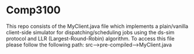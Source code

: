 # Comp3100
This repo consists of the MyClient.java file which implements a plain/vanilla client-side simulator for dispatching/scheduling jobs using the ds-sim protocol and LLR (Largest-Round-Robin) algorithm.
To access this file please follow the following path: src-->pre-compiled-->MyClient.java

